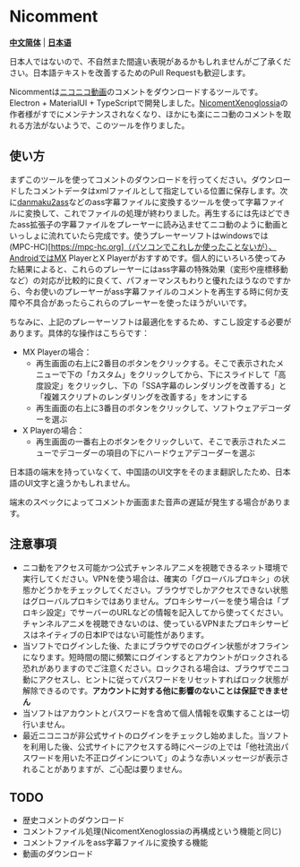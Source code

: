 # Nicomment

[**中文简体**](./README.md) | [**日本语**](./README_Ja.md)

日本人ではないので、不自然また間違い表現があるかもしれませんがご了承ください。日本語テキストを改善するためのPull Requestも歓迎します。

Nicommentは[ニコニコ動画](http://www.nicovideo.jp)のコメントをダウンロードするツールです。Electron + MaterialUI + TypeScriptで開発しました。[NicomentXenoglossia](http://xeno.grrr.jp)の作者様がすでにメンテナンスされなくなり、ほかにも楽にニコ動のコメントを取れる方法がないようで、このツールを作りました。

## 使い方

まずこのツールを使ってコメントのダウンロードを行ってください。ダウンロードしたコメントデータはxmlファイルとして指定している位置に保存します。次に[danmaku2ass](https://github.com/m13253/danmaku2ass)などのass字幕ファイルに変換するツールを使って字幕ファイルに変換して、これでファイルの処理が終わりました。再生するには先ほどできたass拡張子の字幕ファイルをプレーヤーに読み込ませてニコ動のように動画といっしょに流れていたら完成です。使うプレーヤーソフトはwindowsでは(MPC-HC)[https://mpc-hc.org]（パソコンでこれしか使ったことないが）、AndroidではMX PlayerとX Playerがおすすめです。個人的にいろいろ使ってみた結果によると、これらのプレーヤーにはass字幕の特殊効果（変形や座標移動など）の対応が比較的に良くて、パフォーマンスもわりと優れたほうなのですから、今お使いのプレーヤーがass字幕ファイルのコメントを再生する時に何か支障や不具合があったらこれらのプレーヤーを使ったほうがいいです。

ちなみに、上記のプレーヤーソフトは最適化をするため、すこし設定する必要があります。具体的な操作はこちらです：
* MX Playerの場合：
  * 再生画面の右上に2番目のボタンをクリックする。そこで表示されたメニューで下の「カスタム」をクリックしてから、下にスライドして「高度設定」をクリックし、下の「SSA字幕のレンダリングを改善する」と「複雑スクリプトのレンダリングを改善する」をオンにする
  * 再生画面の右上に3番目のボタンをクリックして、ソフトウェアデコーダーを選ぶ
* X Playerの場合：
  * 再生画面の一番右上のボタンをクリックしいて、そこで表示されたメニューでデコーダーの項目の下にハードウェアデコーダーを選ぶ

日本語の端末を持っていなくて、中国語のUI文字をそのまま翻訳したため、日本語のUI文字と違うかもしれません。

端末のスペックによってコメントか画面また音声の遅延が発生する場合があります。

## 注意事項

* ニコ動をアクセス可能かつ公式チャンネルアニメを視聴できるネット環境で実行してください。VPNを使う場合は、確実の「グローバルプロキシ」の状態かどうかをチェックしてください。ブラウザでしかアクセスできない状態はグローバルプロキシではありません。プロキシサーバーを使う場合は「プロキシ設定」でサーバーのURLなどの情報を記入してから使ってください。チャンネルアニメを視聴できないのは、使っているVPNまたプロキシサービスはネイティブの日本IPではない可能性があります。
* 当ソフトでログインした後、たまにブラウザでのログイン状態がオフラインになります。短時間の間に頻繁にログインするとアカウントがロックされる恐れがありますのでご注意ください。ロックされる場合は、ブラウザでニコ動にアクセスし、ヒントに従ってパスワードをリセットすればロック状態が解除できるのです。**アカウントに対する他に影響のないことは保証できません**
* 当ソフトはアカウントとパスワードを含めて個人情報を収集することは一切行いません。
* 最近ニコニコが非公式サイトのログインをチェックし始めました。当ソフトを利用した後、公式サイトにアクセスする時にページの上では「他社流出パスワードを用いた不正ログインについて」のような赤いメッセージが表示されることがありますが、ご心配は要りません。


## TODO

* 歴史コメントのダウンロード
* コメントファイル処理(NicomentXenoglossiaの再構成という機能と同じ)
* コメントファイルをass字幕ファイルに変換する機能
* 動画のダウンロード

